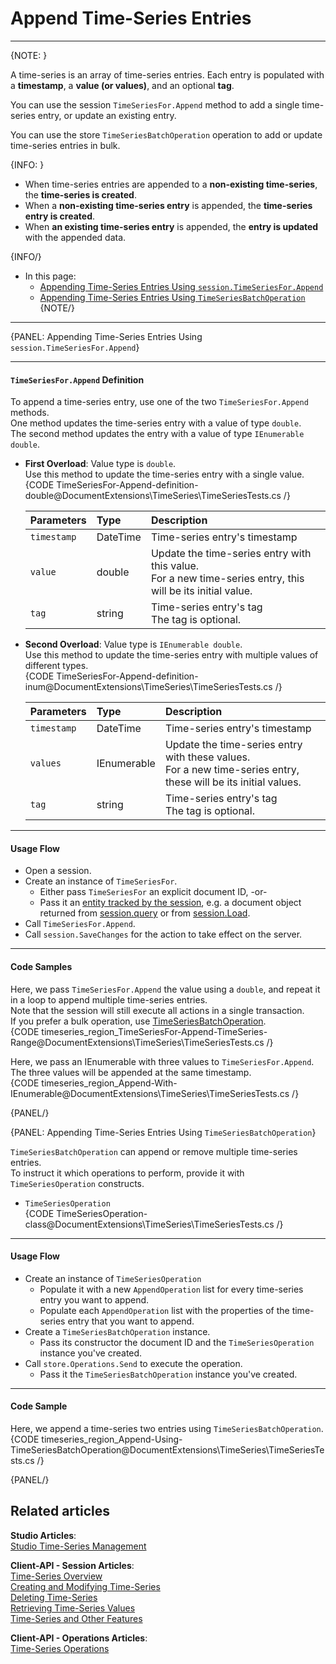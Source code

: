 ﻿# Append Time-Series Entries

---

{NOTE: }

A time-series is an array of time-series entries. Each entry is 
populated with a **timestamp**, a **value (or values)**, and an 
optional **tag**.  

You can use the session `TimeSeriesFor.Append` method to add 
a single time-series entry, or update an existing entry.  

You can use the store `TimeSeriesBatchOperation` operation to 
add or update time-series entries in bulk.  

{INFO: }

* When time-series entries are appended to a **non-existing time-series**, 
  the **time-series is created**.  
* When a **non-existing time-series entry** is appended, the **time-series entry 
  is created**.  
* When **an existing time-series entry** is appended, the **entry 
  is updated** with the appended data.  

{INFO/}

* In this page:  
   * [Appending Time-Series Entries Using `session.TimeSeriesFor.Append`](../../../document-extensions/timeseries/client-api/append-time-series-entries#appending-time-series-entries-using-session.timeseriesfor.append)  
   * [Appending Time-Series Entries Using `TimeSeriesBatchOperation`](../../../document-extensions/timeseries/client-api/append-time-series-entries#appending-time-series-entries-using-timeseriesbatchoperation)  
{NOTE/}

---

{PANEL: Appending Time-Series Entries Using `session.TimeSeriesFor.Append`}

---

#### `TimeSeriesFor.Append` Definition

To append a time-series entry, use one of the two `TimeSeriesFor.Append` methods.  
One method updates the time-series entry with a value of type `double`.  
The second method updates the entry with a value of type `IEnumerable double`.  

* **First Overload**: Value type is `double`.  
  Use this method to update the time-series entry with a single value.  
     {CODE TimeSeriesFor-Append-definition-double@DocumentExtensions\TimeSeries\TimeSeriesTests.cs /}

     | Parameters | Type | Description |
     |:-------------|:-------------|:-------------|
     | `timestamp` | DateTime | Time-series entry's timestamp |
     | `value` | double | Update the time-series entry with this value. <br> For a new time-series entry, this will be its initial value. |
     | `tag` | string | Time-series entry's tag <br> The tag is optional. |

* **Second Overload**: Value type is `IEnumerable double`.  
  Use this method to update the time-series entry with multiple values 
  of different types.  
     {CODE TimeSeriesFor-Append-definition-inum@DocumentExtensions\TimeSeries\TimeSeriesTests.cs /}

     | Parameters | Type | Description |
     |:-------------|:-------------|:-------------|
     | `timestamp` | DateTime | Time-series entry's timestamp |
     | `values` | IEnumerable<double> | Update the time-series entry with these values. <br> For a new time-series entry, these will be its initial values. |
     | `tag` | string | Time-series entry's tag <br> The tag is optional. |

---

#### Usage Flow  

* Open a session.  
* Create an instance of `TimeSeriesFor`.  
    * Either pass `TimeSeriesFor` an explicit document ID, -or-  
    * Pass it an [entity tracked by the session](../../../client-api/session/loading-entities), e.g. a document object returned from [session.query](../../../client-api/session/querying/how-to-query) or from [session.Load](../../../client-api/session/loading-entities#load).  
* Call `TimeSeriesFor.Append`.  
* Call `session.SaveChanges` for the action to take effect on the server.  

---

#### Code Samples  

Here, we pass `TimeSeriesFor.Append` the value using a `double`, 
and repeat it in a loop to append multiple time-series entries.  
Note that the session will still execute all actions in a single transaction.  
If you prefer a bulk operation, use 
[TimeSeriesBatchOperation](../../../document-extensions/timeseries/client-api/api-overview#managing-time-series-using-store-operations).  
{CODE timeseries_region_TimeSeriesFor-Append-TimeSeries-Range@DocumentExtensions\TimeSeries\TimeSeriesTests.cs /}  

Here, we pass an IEnumerable with three values to `TimeSeriesFor.Append`.  
The three values will be appended at the same timestamp.  
{CODE timeseries_region_Append-With-IEnumerable@DocumentExtensions\TimeSeries\TimeSeriesTests.cs /}

{PANEL/}

{PANEL: Appending Time-Series Entries Using `TimeSeriesBatchOperation`}

`TimeSeriesBatchOperation` can append or remove multiple time-series entries.  
To instruct it which operations to perform, provide it with `TimeSeriesOperation` constructs.  

* `TimeSeriesOperation`  
  {CODE TimeSeriesOperation-class@DocumentExtensions\TimeSeries\TimeSeriesTests.cs /}  

---

#### Usage Flow  

* Create an instance of `TimeSeriesOperation`  
    * Populate it with a new `AppendOperation` list for every time-series entry you want to append.  
    * Populate each `AppendOperation` list with the properties of the time-series 
      entry that you want to append.  
* Create a `TimeSeriesBatchOperation` instance.  
    * Pass its constructor the document ID and the `TimeSeriesOperation` instance you've created.  
* Call `store.Operations.Send` to execute the operation.  
    * Pass it the `TimeSeriesBatchOperation` instance you've created.  

---

#### Code Sample

Here, we append a time-series two entries using `TimeSeriesBatchOperation`.  
{CODE timeseries_region_Append-Using-TimeSeriesBatchOperation@DocumentExtensions\TimeSeries\TimeSeriesTests.cs /}  

{PANEL/}

## Related articles
**Studio Articles**:  
[Studio Time-Series Management]()  

**Client-API - Session Articles**:  
[Time-Series Overview]()  
[Creating and Modifying Time-Series]()  
[Deleting Time-Series]()  
[Retrieving Time-Series Values]()  
[Time-Series and Other Features]()  

**Client-API - Operations Articles**:  
[Time-Series Operations]()  

